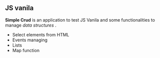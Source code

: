 ## JS vanila 
**Simple Crud** is an application to test JS Vanila and some functionalities to manage *data structures* .

 - Select elements from HTML
 - Events managing
 - Lists
 - Map function